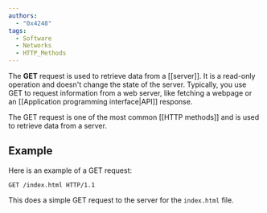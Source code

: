 ```yaml
---
authors: 
  - "0x4248"
tags:
  - Software
  - Networks
  - HTTP_Methods
---
```

The **GET** request is used to retrieve data from a [[server]]. It is a read-only operation and doesn't change the state of the server. Typically, you use GET to request information from a web server, like fetching a webpage or an [[Application programming interface|API]] response.

The GET request is one of the most common [[HTTP methods]] and is used to retrieve data from a server.
##  Example
Here is an example of a GET request:

```http
GET /index.html HTTP/1.1
```
This does a simple  GET request to the server for the `index.html` file.